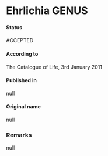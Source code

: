 Ehrlichia GENUS
=======

#### Status
ACCEPTED

#### According to
The Catalogue of Life, 3rd January 2011

#### Published in
null

#### Original name
null

### Remarks
null